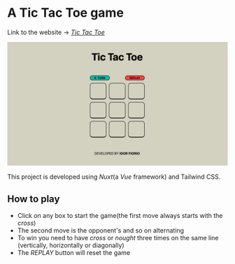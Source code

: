 # A Tic Tac Toe game

Link to the website → _[Tic Tac Toe](https://s2i-tictactoe.vercel.app/)_

![showcase.png](./public/showcase.png)

This project is developed using _Nuxt_(a _Vue_ framework) and Tailwind CSS.

## How to play

- Click on any box to start the game(the first move always starts with the _cross_)
- The second move is the opponent's and so on alternating
- To win you need to have _cross_ or _nought_ three times on the same line
  (vertically, horizontally or diagonally)
- The _REPLAY_ button will reset the game

